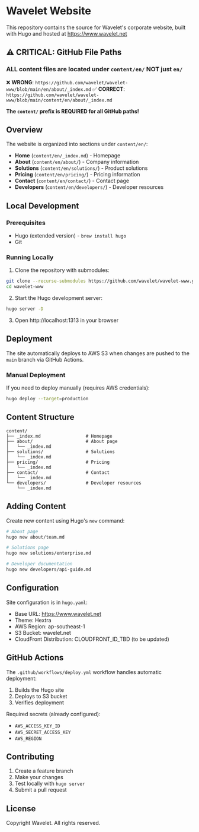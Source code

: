# Wavelet Website

This repository contains the source for Wavelet's corporate website, built with Hugo and hosted at https://www.wavelet.net

## ⚠️ CRITICAL: GitHub File Paths

### **ALL content files are located under `content/en/` NOT just `en/`**

❌ **WRONG**: `https://github.com/wavelet/wavelet-www/blob/main/en/about/_index.md`
✅ **CORRECT**: `https://github.com/wavelet/wavelet-www/blob/main/content/en/about/_index.md`

**The `content/` prefix is REQUIRED for all GitHub paths!**

## Overview

The website is organized into sections under `content/en/`:
- **Home** (`content/en/_index.md`) - Homepage
- **About** (`content/en/about/`) - Company information
- **Solutions** (`content/en/solutions/`) - Product solutions
- **Pricing** (`content/en/pricing/`) - Pricing information
- **Contact** (`content/en/contact/`) - Contact page
- **Developers** (`content/en/developers/`) - Developer resources

## Local Development

### Prerequisites
- Hugo (extended version) - `brew install hugo`
- Git

### Running Locally

1. Clone the repository with submodules:
```bash
git clone --recurse-submodules https://github.com/wavelet/wavelet-www.git
cd wavelet-www
```

2. Start the Hugo development server:
```bash
hugo server -D
```

3. Open http://localhost:1313 in your browser

## Deployment

The site automatically deploys to AWS S3 when changes are pushed to the `main` branch via GitHub Actions.

### Manual Deployment

If you need to deploy manually (requires AWS credentials):

```bash
hugo deploy --target=production
```

## Content Structure

```
content/
├── _index.md                 # Homepage
├── about/                    # About page
│   └── _index.md
├── solutions/                # Solutions
│   └── _index.md
├── pricing/                  # Pricing
│   └── _index.md
├── contact/                  # Contact
│   └── _index.md
└── developers/               # Developer resources
    └── _index.md
```

## Adding Content

Create new content using Hugo's `new` command:

```bash
# About page
hugo new about/team.md

# Solutions page
hugo new solutions/enterprise.md

# Developer documentation
hugo new developers/api-guide.md
```

## Configuration

Site configuration is in `hugo.yaml`:
- Base URL: https://www.wavelet.net
- Theme: Hextra
- AWS Region: ap-southeast-1
- S3 Bucket: wavelet.net
- CloudFront Distribution: CLOUDFRONT_ID_TBD (to be updated)

## GitHub Actions

The `.github/workflows/deploy.yml` workflow handles automatic deployment:
1. Builds the Hugo site
2. Deploys to S3 bucket
3. Verifies deployment

Required secrets (already configured):
- `AWS_ACCESS_KEY_ID`
- `AWS_SECRET_ACCESS_KEY`
- `AWS_REGION`

## Contributing

1. Create a feature branch
2. Make your changes
3. Test locally with `hugo server`
4. Submit a pull request

## License

Copyright Wavelet. All rights reserved.